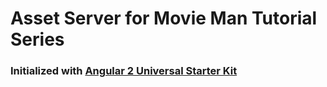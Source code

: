 # Asset Server for Movie Man Tutorial Series

### Initialized with [Angular 2 Universal Starter Kit](https://github.com/angular/universal-starter)
